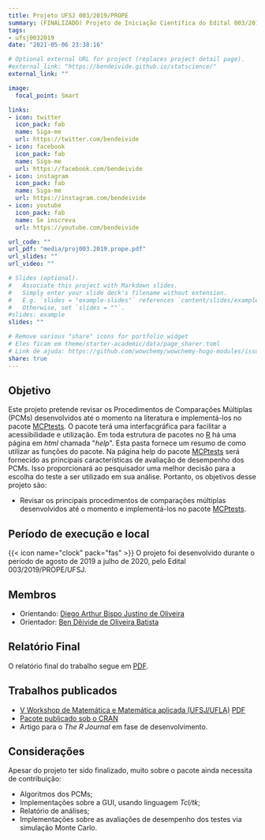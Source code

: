 ```yaml
---
title: Projeto UFSJ 003/2019/PROPE 
summary: (FINALIZADO) Projeto de Iniciação Científica do Edital 003/2019/Prope/UFSJ (PIIC)
tags:
- ufsj0032019
date: "2021-05-06 23:38:16"

# Optional external URL for project (replaces project detail page).
#external_link: "https://bendeivide.github.io/statscience/"
external_link: ""

image:
  focal_point: Smart

links:
- icon: twitter
  icon_pack: fab
  name: Siga-me
  url: https://twitter.com/bendeivide
- icon: facebook
  icon_pack: fab
  name: Siga-me
  url: https://facebook.com/bendeivide
- icon: instagram
  icon_pack: fab
  name: Siga-me
  url: https://instagram.com/bendeivide
- icon: youtube
  icon_pack: fab
  name: Se inscreva
  url: https://youtube.com/bendeivide

url_code: ""
url_pdf: "media/proj003.2019.prope.pdf"
url_slides: ""
url_video: ""

# Slides (optional).
#   Associate this project with Markdown slides.
#   Simply enter your slide deck's filename without extension.
#   E.g. `slides = "example-slides"` references `content/slides/example-slides.md`.
#   Otherwise, set `slides = ""`.
#slides: example
slides: ""

# Remove various "share" icons for portfolio widget
# Eles ficam em theme/starter-academic/data/page_sharer.toml
# Link de ajuda: https://github.com/wowchemy/wowchemy-hugo-modules/issues/1611
share: true
---
```


## Objetivo

Este projeto pretende revisar os Procedimentos de Comparações Múltiplas (PCMs) desenvolvidos até o momento na literatura e implementá-los no  pacote [MCPtests](https://github.com/bendeivide/MCPtests). O pacote terá uma interfacgráfica para facilitar a acessibilidade e utilização. Em toda estrutura de pacotes no [R](http://r-project.org) há uma página em *html* chamada "*help*". Esta pasta fornece um resumo de como utilizar as funções do pacote. Na página help do pacote [MCPtests](https://github.com/bendeivide/MCPtests) será fornecido as principais características de avaliação de desempenho dos PCMs. Isso proporcionará ao pesquisador uma melhor decisão para a escolha do teste a ser utilizado em sua análise. Portanto, os objetivos desse projeto são:

 - Revisar os principais procedimentos de comparações múltiplas desenvolvidos até o momento e implementá-los no pacote [MCPtests](https://github.com/bendeivide/MCPtests).

## Período de execução e local

{{< icon name="clock" pack="fas" >}} O projeto foi desenvolvido durante o período de agosto de 2019 a julho de 2020, pelo Edital 003/2019/PROPE/UFSJ.

## Membros

- Orientando: [Diego Arthur Bispo Justino de Oliveira](https://digoarthur.github.io/)
- Orientador: [Ben Dêivide de Oliveira Batista](http://bendeivide.github.io/)

## Relatório Final

O relatório final do trabalho segue em [PDF](https://bendeivide.github.io/media/proj003.2019.prope.pdf).

## Trabalhos publicados

- [V Workshop de Matemática e Matemática aplicada (UFSJ/UFLA)](https://ufsj.edu.br/wmma/v_wmma.php) [PDF](https://ufsj.edu.br/portal2-repositorio/File/wmma/wmma2020/diego.pdf)
- [Pacote publicado sob o CRAN](http://cran.r-project.org/package=MCPtests)
- Artigo para o *The R Journal* em fase de desenvolvimento.

## Considerações 

Apesar do projeto ter sido finalizado, muito sobre o pacote ainda necessita de contribuição:

- Algoritmos dos PCMs;
- Implementações sobre a GUI, usando linguagem *Tcl/tk*;
- Relatório de análises;
- Implementações sobre as avaliações de desempenho dos testes via simulação Monte Carlo.
